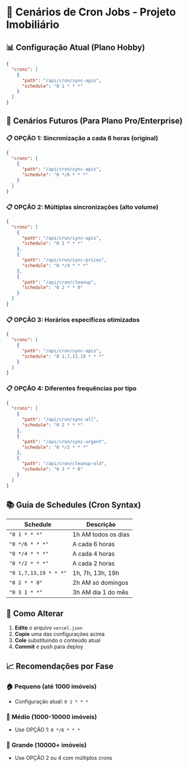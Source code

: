 # 🚀 Cenários de Cron Jobs - Projeto Imobiliário

## 📊 Configuração Atual (Plano Hobby)
```json
{
  "crons": [
    {
      "path": "/api/cron/sync-apis",
      "schedule": "0 1 * * *"
    }
  ]
}
```

## 🎯 Cenários Futuros (Para Plano Pro/Enterprise)

### 📋 OPÇÃO 1: Sincronização a cada 6 horas (original)
```json
{
  "crons": [
    {
      "path": "/api/cron/sync-apis",
      "schedule": "0 */6 * * *"
    }
  ]
}
```

### 📋 OPÇÃO 2: Múltiplas sincronizações (alto volume)
```json
{
  "crons": [
    {
      "path": "/api/cron/sync-apis",
      "schedule": "0 1 * * *"
    },
    {
      "path": "/api/cron/sync-prices",
      "schedule": "0 */4 * * *"
    },
    {
      "path": "/api/cron/cleanup",
      "schedule": "0 2 * * 0"
    }
  ]
}
```

### 📋 OPÇÃO 3: Horários específicos otimizados
```json
{
  "crons": [
    {
      "path": "/api/cron/sync-apis",
      "schedule": "0 1,7,13,19 * * *"
    }
  ]
}
```

### 📋 OPÇÃO 4: Diferentes frequências por tipo
```json
{
  "crons": [
    {
      "path": "/api/cron/sync-all",
      "schedule": "0 2 * * *"
    },
    {
      "path": "/api/cron/sync-urgent",
      "schedule": "0 */2 * * *"
    },
    {
      "path": "/api/cron/cleanup-old",
      "schedule": "0 3 * * 0"
    }
  ]
}
```

## 📚 Guia de Schedules (Cron Syntax)

| Schedule | Descrição |
|----------|-----------|
| `"0 1 * * *"` | 1h AM todos os dias |
| `"0 */6 * * *"` | A cada 6 horas |
| `"0 */4 * * *"` | A cada 4 horas |
| `"0 */2 * * *"` | A cada 2 horas |
| `"0 1,7,13,19 * * *"` | 1h, 7h, 13h, 19h |
| `"0 2 * * 0"` | 2h AM só domingos |
| `"0 3 1 * *"` | 3h AM dia 1 do mês |

## 🔄 Como Alterar

1. **Edite** o arquivo `vercel.json`
2. **Copie** uma das configurações acima
3. **Cole** substituindo o conteúdo atual
4. **Commit** e push para deploy

## 📈 Recomendações por Fase

### 🏠 **Pequeno** (até 1000 imóveis)
- Configuração atual: `0 1 * * *`

### 🏢 **Médio** (1000-10000 imóveis)  
- Use OPÇÃO 1: `0 */6 * * *`

### 🏬 **Grande** (10000+ imóveis)
- Use OPÇÃO 2 ou 4 com múltiplos crons